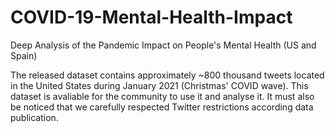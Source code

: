 # COVID-19-Mental-Health-Impact
Deep Analysis of the Pandemic Impact on People's Mental Health (US and Spain)

The released dataset contains approximately ~800 thousand tweets located in the United States during January 2021 (Christmas' COVID wave). This dataset is avaliable for the community to use it and analyse it. 
It must also be noticed that we carefully respected Twitter restrictions according data publication. 
